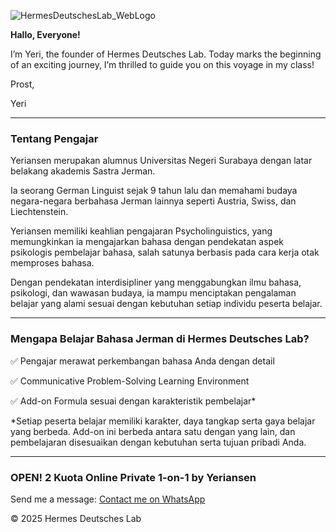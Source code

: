 
![HermesDeutschesLab_WebLogo](https://github.com/user-attachments/assets/103694f9-d2cc-4ec6-839d-396bfdd4560b)

**Hallo, Everyone!**

I’m Yeri, the founder of Hermes Deutsches Lab.
Today marks the beginning of an exciting journey,
I’m thrilled to guide you on this voyage in my class!

Prost,

Yeri

---

### Tentang Pengajar
Yeriansen merupakan alumnus Universitas Negeri Surabaya dengan latar belakang akademis Sastra Jerman.

Ia seorang German Linguist sejak 9 tahun lalu dan memahami budaya negara-negara berbahasa Jerman lainnya
seperti Austria, Swiss, dan Liechtenstein.

Yeriansen memiliki keahlian pengajaran Psycholinguistics,
yang memungkinkan ia mengajarkan bahasa dengan pendekatan aspek psikologis pembelajar bahasa,
salah satunya berbasis pada cara kerja otak memproses bahasa.

Dengan pendekatan interdisipliner yang menggabungkan ilmu bahasa, psikologi, dan wawasan budaya,
ia mampu menciptakan pengalaman belajar yang alami sesuai dengan kebutuhan setiap individu peserta belajar.

---

### Mengapa Belajar Bahasa Jerman di Hermes Deutsches Lab? 
✅ Pengajar merawat perkembangan
     bahasa Anda dengan detail

✅ Communicative Problem-Solving
     Learning Environment

✅ Add-on Formula sesuai dengan
     karakteristik pembelajar*

 *Setiap peserta belajar memiliki karakter,
 daya tangkap serta gaya belajar yang berbeda. 
 Add-on ini berbeda antara satu dengan yang lain,
 dan pembelajaran disesuaikan dengan
 kebutuhan serta tujuan pribadi Anda.

---

### OPEN! 2 Kuota Online Private 1-on-1 by Yeriansen

Send me a message: [Contact me on WhatsApp](https://wa.me/6285791739369)

&copy; 2025 Hermes Deutsches Lab
